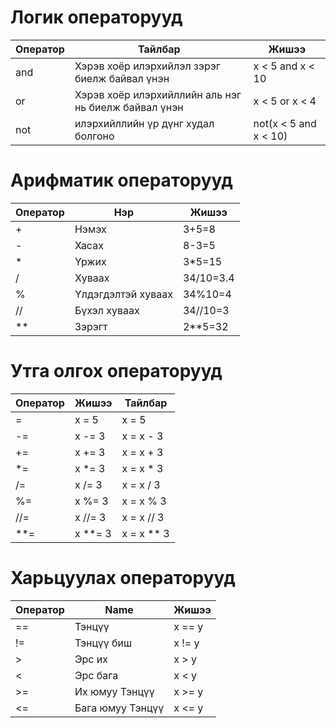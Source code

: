 # Логик операторууд
| Оператор |Тайлбар |Жишээ |
|---|---|---|
| and | Хэрэв хоёр илэрхийлэл зэрэг биелж байвал үнэн | x < 5 and  x < 10 |
| or | Хэрэв хоёр илэрхийллийн аль нэг нь биелж байвал үнэн | 	x < 5 or x < 4 |
| not | илэрхийллийн үр дүнг худал болгоно | not(x < 5 and x < 10) |

# Арифматик операторууд
| Оператор  | Нэр  | Жишээ  |
|---|---|---|
| +  | Нэмэх  | 3+5=8  |
| -  | Хасах  | 8-3=5  |
| *  | Үржих  |  3*5=15 |
| /  | Хуваах  | 34/10=3.4  |
| %  | Үлдэгдэлтэй хуваах  | 34%10=4  |
| //  | Бүхэл хуваах  | 34//10=3  |
| **  | Зэрэгт  | 2**5=32  |


# Утга олгох операторууд
| Оператор  | Жишээ  | Тайлбар |
|---|---|---|
| =	| x = 5 |	x = 5	|
| -=	 | x -= 3	| x = x - 3	|
| +=	 | x += 3	| x = x + 3	|
| *=	 | x *= 3	| x = x * 3	| 
| /=	 | x /= 3	| x = x / 3	| 
| %=	 | x %= 3	| x = x % 3	| 
| //= | 	x //= 3 | 	x = x // 3 |
| **= | 	x **= 3 | 	x = x ** 3 |

# Харьцуулах операторууд
| Оператор |	Name | Жишээ |
|---|---|---|
| == | Тэнцүү | x == y |	
| != | Тэнцүү биш | x != y |	
| > |	Эрс их |	x > y |	
| < |	Эрс бага |	x < y |	
| >= | Их юмуу Тэнцүү | x >= y |
| <= | Бага юмуу Тэнцүү | x <= y |

